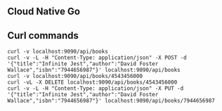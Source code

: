 Cloud Native Go
---------------

## Curl commands
    curl -v localhost:9090/api/books
    curl -v -L -H "Content-Type: application/json" -X POST -d '{"title":"Infinite Jest","author":"David Foster Wallace","isbn":"7944656987"}' localhost:9090/api/books
    curl -v localhost:9090/api/books/4543456000
    curl -vL -X DELETE localhost:9090/api/books/4543456000
    curl -v -L -H "Content-Type: application/json" -X PUT -d '{"title":"Infinite Jest","author":"David Foster Wallace","isbn":"7944656987"}' localhost:9090/api/books/7944656987
